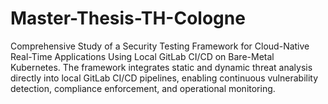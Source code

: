 # Master-Thesis-TH-Cologne
Comprehensive Study of a Security Testing Framework for Cloud-Native Real-Time Applications Using Local GitLab CI/CD on Bare-Metal Kubernetes. The framework integrates static and dynamic threat analysis directly into local GitLab CI/CD pipelines, enabling continuous vulnerability detection, compliance enforcement, and operational monitoring.
